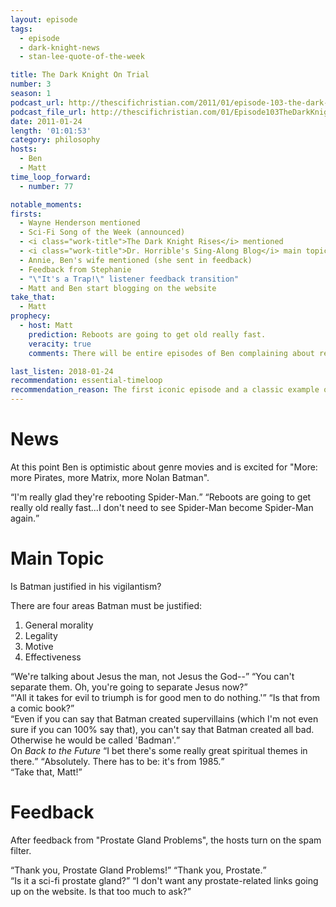 ```yaml
---
layout: episode
tags:
  - episode
  - dark-knight-news 
  - stan-lee-quote-of-the-week

title: The Dark Knight On Trial
number: 3
season: 1
podcast_url: http://thescifichristian.com/2011/01/episode-103-the-dark-knight-on-trial/
podcast_file_url: http://thescifichristian.com/01/Episode103TheDarkKnightOnTrial.mp3
date: 2011-01-24
length: '01:01:53'
category: philosophy
hosts:
  - Ben
  - Matt
time_loop_forward: 
  - number: 77

notable_moments:
firsts:
  - Wayne Henderson mentioned
  - Sci-Fi Song of the Week (announced)
  - <i class="work-title">The Dark Knight Rises</i> mentioned
  - <i class="work-title">Dr. Horrible's Sing-Along Blog</i> main topic transition
  - Annie, Ben's wife mentioned (she sent in feedback)
  - Feedback from Stephanie
  - "\"It's a Trap!\" listener feedback transition"
  - Matt and Ben start blogging on the website
take_that:
  - Matt
prophecy:
  - host: Matt
    prediction: Reboots are going to get old really fast.
    veracity: true
    comments: There will be entire episodes of Ben complaining about reboots.

last_listen: 2018-01-24
recommendation: essential-timeloop
recommendation_reason: The first iconic episode and a classic example of the intersection between pop culture and Christianity that the SFC does so well.
---
```

# News
At this point Ben is optimistic about genre movies and is excited for "More: more Pirates, more Matrix, more Nolan Batman".

<div class="quote">
<q class="ben">I'm really glad they're rebooting Spider-Man.</q>
<q class="matt">Reboots are going to get really old really fast...I don't need to see Spider-Man become Spider-Man again.</q>
</div>



# Main Topic
Is Batman justified in his vigilantism?

There are four areas Batman must be justified:

1. General morality
2. Legality
3. Motive
4. Effectiveness

<div class="quote">
<q class="ben">We're talking about Jesus the man, not Jesus the God--</q>
<q class="matt">You can't separate them. Oh, you're going to separate Jesus now?</q>
</div>

<div class="quote">
<q class="ben">'All it takes for evil to triumph is for good men to do nothing.'</q>
<q class="matt">Is that from a comic book?</q>
</div>

<div class="quote">
<q class="matt">Even if you can say that Batman created supervillains (which I'm not even sure if you can 100% say that), you can't say that Batman created all bad. Otherwise he would be called 'Badman'.</q>
</div>

<div class="quote">
<span class="quote-context is-size-6">On <i class="work-title">Back to the Future</i></span>
<q class="ben">I bet there's some really great spiritual themes in there.</q>
<q class="matt">Absolutely. There has to be: it's from 1985.</q>
</div>

<div class="quote">
<q class="ben">Take that, Matt!</q>
</div>



# Feedback
After feedback from "Prostate Gland Problems", the hosts turn on the spam filter.

<div class="quote">
<q class="ben">Thank you, Prostate Gland Problems!</q>
<q class="matt">Thank you, Prostate.</q>
</div>

<div class="quote">
<q class="matt">Is it a sci-fi prostate gland?</q>
<q class="ben">I don't want any prostate-related links going up on the website. Is that too much to ask?</q>
</div>